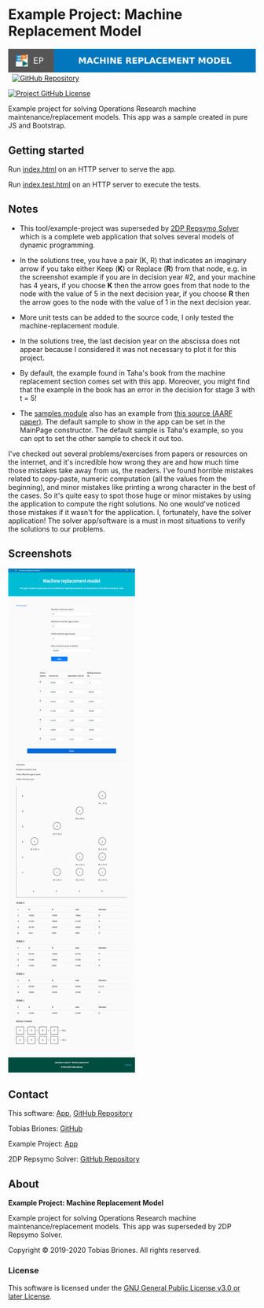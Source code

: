 # Example Project: Machine Replacement Model

[![EP](https://raw.githubusercontent.com/TobiasBriones/images/main/example-projects/example.math.or.model.web.machine-replacement/ep-mrm-badge.svg)](https://tobiasbriones.github.io/example-project/ep/machine-replacement-model)
&nbsp;
[![GitHub Repository](https://raw.githubusercontent.com/TobiasBriones/general-images/main/example-projects/badges/ep-gh-repo-badge.svg)](https://github.com/TobiasBriones/example.math.or.model.web.machine-replacement)

[![Project GitHub License](https://img.shields.io/github/license/TobiasBriones/example.math.or.model.web.machine-replacement.svg?style=flat-square)](https://github.com/TobiasBriones/example.math.or.model.web.machine-replacement/blob/main/LICENSE)

Example project for solving Operations Research machine maintenance/replacement models. This app was
a sample created in pure JS and Bootstrap.

## Getting started

Run [index.html](./src/index.html) on an HTTP server to serve the app.

Run [index.test.html](./src/index.test.html) on an HTTP server to execute the tests.

## Notes

- This tool/example-project was superseded
  by [2DP Repsymo Solver](https://github.com/TobiasBriones/2dp-repsymo-solver)
  which is a complete web application that solves several models of dynamic programming.

- In the solutions tree, you have a pair (K, R) that indicates an imaginary arrow if you take either
  Keep (**K**) or Replace (**R**) from that node, e.g. in the screenshot example if you are in
  decision year #2, and your machine has 4 years, if you choose **K** then the arrow goes from that
  node to the node with the value of 5 in the next decision year, if you choose **R** then the arrow
  goes to the node with the value of 1 in the next decision year.

- More unit tests can be added to the source code, I only tested the machine-replacement module.

- In the solutions tree, the last decision year on the abscissa does not appear because I considered
  it was not necessary to plot it for this project.

- By default, the example found in Taha's book from the machine replacement section comes set with
  this app. Moreover, you might find that the example in the book has an error in the decision for
  stage 3 with t = 5!

- The [samples module](./src/js/machine-replacement-samples.mjs) also has an example from 
  [this source (AARF paper)](https://www.mbsresearch.com/files/journals/2017/July/_current_2017_Aug_BIJuMqzmjVgbate.pdf).
  The default sample to show in the app can be set in the MainPage constructor. The default sample
  is Taha's example, so you can opt to set the other sample to check it out too.

I've checked out several problems/exercises from papers or resources on the internet, and it's
incredible how wrong they are and how much time those mistakes take away from us, the readers. I've
found horrible mistakes related to copy-paste, numeric computation (all the values from the
beginning), and minor mistakes like printing a wrong character in the best of the cases. So it's
quite easy to spot those huge or minor mistakes by using the application to compute the right
solutions. No one would've noticed those mistakes if it wasn't for the application. I, fortunately,
have the solver application! The solver app/software is a must in most situations to verify the
solutions to our problems.

## Screenshots

[![Screenshot 1](https://raw.githubusercontent.com/TobiasBriones/images/main/example-projects/example.math.or.model.web.machine-replacement/v2-screenshot-1.png)](https://github.com/TobiasBriones/images/tree/main/example-projects)

## Contact

This software: [App](https://tobiasbriones.github.io/example.math.or.model.web.machine-replacement), 
[GitHub Repository](https://github.com/TobiasBriones/example.math.or.model.web.machine-replacement)

Tobias Briones: [GitHub](https://github.com/TobiasBriones)

Example Project: [App](https://tobiasbriones.github.io/example-project)

2DP Repsymo Solver: [GitHub Repository](https://github.com/TobiasBriones/2dp-repsymo-solver)

## About

**Example Project: Machine Replacement Model**

Example project for solving Operations Research machine maintenance/replacement models. This app was
superseded by 2DP Repsymo Solver.

Copyright © 2019-2020 Tobias Briones. All rights reserved.

### License

This software is licensed under the [GNU General Public License v3.0 or later License](./LICENSE).
